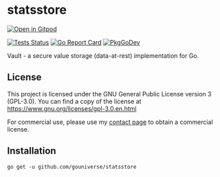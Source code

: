 # statsstore

<a href="https://gitpod.io/#https://github.com/gouniverse/statsstore" style="float:right:"><img src="https://gitpod.io/button/open-in-gitpod.svg" alt="Open in Gitpod" loading="lazy"></a>

[![Tests Status](https://github.com/gouniverse/statsstore/actions/workflows/test.yml/badge.svg?branch=main)](https://github.com/gouniverse/statsstore/actions/workflows/test.yml)
[![Go Report Card](https://goreportcard.com/badge/github.com/gouniverse/statsstore)](https://goreportcard.com/report/github.com/gouniverse/statsstore)
[![PkgGoDev](https://pkg.go.dev/badge/github.com/gouniverse/statsstore)](https://pkg.go.dev/github.com/gouniverse/statsstore)

Vault - a secure value storage (data-at-rest) implementation for Go.

## License

This project is licensed under the GNU General Public License version 3 (GPL-3.0). You can find a copy of the license at https://www.gnu.org/licenses/gpl-3.0.en.html

For commercial use, please use my [contact page](https://lesichkov.co.uk/contact) to obtain a commercial license.

## Installation
```
go get -u github.com/gouniverse/statsstore
```
